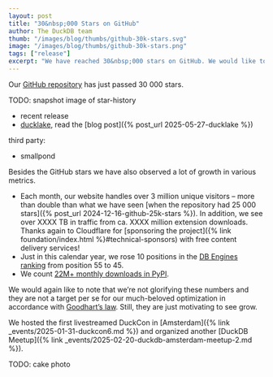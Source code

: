 ```yaml
---
layout: post
title: "30&nbsp;000 Stars on GitHub"
author: The DuckDB team
thumb: "/images/blog/thumbs/github-30k-stars.svg"
image: "/images/blog/thumbs/github-30k-stars.png"
tags: ["release"]
excerpt: "We have reached 30&nbsp;000 stars on GitHub. We would like to use this occasion to stop and reflect on recent news around DuckDB."
---
```


Our [GitHub repository](https://github.com/duckdb/duckdb) has just passed 30&nbsp;000 stars.

TODO: snapshot image of star-history

* recent release
* [ducklake](https://ducklake.select/), read the [blog post]({% post_url 2025-05-27-ducklake %})

third party:

* smallpond

Besides the GitHub stars we have also observed a lot of growth in various metrics.

* Each month, our website handles over 3 million unique visitors – more than double than what we have seen [when the repository had 25&nbsp;000 stars]({% post_url 2024-12-16-github-25k-stars %}). In addition, we see over XXXX TB in traffic from ca. XXXX million extension downloads. Thanks again to Cloudflare for [sponsoring the project]({% link foundation/index.html %}#technical-sponsors) with free content delivery services!
* Just in this calendar year, we rose 10 positions in the [DB Engines ranking](https://db-engines.com/en/ranking) from position 55 to 45.
* We count [22M+ monthly downloads in PyPI](https://pypistats.org/packages/duckdb).

We would again like to note that we’re not glorifying these numbers and they are not a target per se for our much-beloved optimization in accordance with [Goodhart’s law](https://en.wikipedia.org/wiki/Goodhart%27s_law). Still, they are just motivating to see grow.

We hosted the first livestreamed DuckCon in [Amsterdam]({% link _events/2025-01-31-duckcon6.md %}) and organized another [DuckDB Meetup]({% link _events/2025-02-20-duckdb-amsterdam-meetup-2.md %}).

TODO: cake photo
